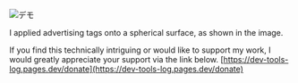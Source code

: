 ![デモ](https://github.com/Dev-tools-log/sphere-ad-sample/blob/main/images/Dev%20Log-720.gif)

I applied advertising tags onto a spherical surface, as shown in the image.​

If you find this technically intriguing or would like to support my work, I would greatly appreciate your support via the link below.
[https://dev-tools-log.pages.dev/donate](https://dev-tools-log.pages.dev/donate)
